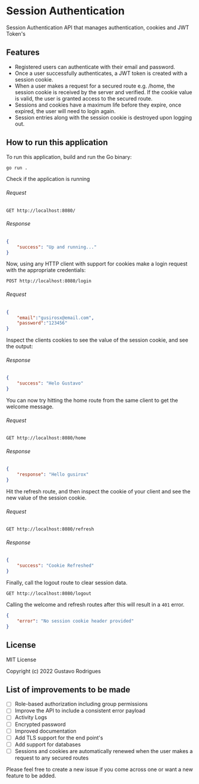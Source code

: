 # Session Authentication
Session Authentication API that manages authentication, cookies and JWT Token's

## Features
- Registered users can authenticate with their email and password.
- Once a user successfully authenticates, a JWT token is created with a session cookie.
- When a user makes a request for a secured route e.g. /home, the session cookie is received by the server and verified. If the cookie value is valid, the user is granted access to the secured route.
- Sessions and cookies have a maximum life before they expire, once expired, the user will need to login again.
- Session entries along with the session cookie is destroyed upon logging out.

## How to run this application

To run this application, build and run the Go binary:

```sh
go run .
```

Check if the application is running
###### Request
```
GET http://localhost:8080/
```
###### Response
```JSON
{
    "success": "Up and running..."
}
```

Now, using any HTTP client with support for cookies make a login request with the appropriate credentials:

```
POST http://localhost:8080/login
```
###### Request
```JSON
{
    "email":"gusirosx@email.com",
    "password":"123456"
}
```
Inspect the clients cookies to see the value of the session cookie, and see the output:
###### Response
```JSON
{
    "success": "Helo Gustavo"
}
```

You can now try hitting the home route from the same client to get the welcome message.
###### Request
```
GET http://localhost:8080/home
```
###### Response
```JSON
{
    "response": "Hello gusirox"
}
```

Hit the refresh route, and then inspect the cookie of your client and see the new value of the session cookie.

###### Request
```
GET http://localhost:8080/refresh
```
###### Response
```JSON
{
    "success": "Cookie Refreshed"
}
```

Finally, call the logout route to clear session data.

```
GET http://localhost:8080/logout
```

Calling the welcome and refresh routes after this will result in a `401` error.

```JSON
{
    "error": "No session cookie header provided"
}

```
## License
MIT License

Copyright (c) 2022 Gustavo Rodrigues

## List of improvements to be made
- [ ] Role-based authorization including group permissions
- [ ] Improve the API to include a consistent error payload
- [ ] Activity Logs
- [ ] Encrypted password
- [ ] Improved documentation
- [ ] Add TLS support for the end point's
- [ ] Add support for databases
- [ ] Sessions and cookies are automatically renewed when the user makes a request to any secured routes

Please feel free to create a new issue if you come across one or want a new feature to be added. 